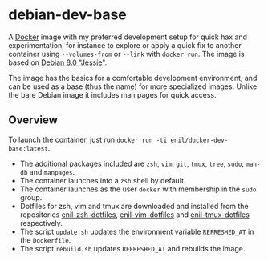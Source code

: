 # debian-dev-base

A [Docker] image with my preferred development setup for quick hax and experimentation, for instance to explore or
apply a quick fix to another container using `--volumes-from` or `--link` with `docker run`.
The image is based on [Debian 8.0 "Jessie"].

The image has the basics for a comfortable development environment, and can be used as a base (thus the name) for more
specialized images.
Unlike the bare Debian image it includes man pages for quick access.

## Overview

To launch the container, just run `docker run -ti enil/docker-dev-base:latest`.

* The additional packages included are `zsh`, `vim`, `git`, `tmux`, `tree`, `sudo`, `man-db` and `manpages`.
* The container launches into a `zsh` shell by default.
* The container launches as the user `docker` with membership in the `sudo` group.
* Dotfiles for zsh, vim and tmux are downloaded and installed from the repositories [enil-zsh-dotfiles],
[enil-vim-dotfiles] and [enil-tmux-dotfiles] respectively.
* The script `update.sh` updates the environment variable `REFRESHED_AT` in the `Dockerfile`.
* The script `rebuild.sh` updates `REFRESHED_AT` and rebuilds the image.

[Docker]:              https://docker.com/
[Debian 8.0 "Jessie"]: https://registry.hub.docker.com/_/debian/
[enil-zsh-dotfiles]:   https://github.com/enil/enil-zsh-dotfiles.git
[enil-vim-dotfiles]:   https://github.com/enil/enil-vim-dotfiles.git
[enil-tmux-dotfiles]:  https://github.com/enil/enil-tmux-dotfiles.git

